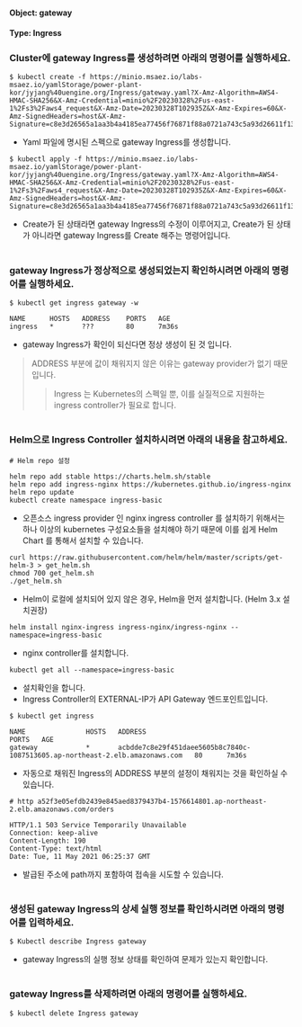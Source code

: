 
#### Object: gateway
#### Type: Ingress

### Cluster에 gateway Ingress를 생성하려면 아래의 명령어를 실행하세요.

```
$ kubectl create -f https://minio.msaez.io/labs-msaez.io/yamlStorage/power-plant-kor/jyjang%40uengine.org/Ingress/gateway.yaml?X-Amz-Algorithm=AWS4-HMAC-SHA256&X-Amz-Credential=minio%2F20230328%2Fus-east-1%2Fs3%2Faws4_request&X-Amz-Date=20230328T102935Z&X-Amz-Expires=60&X-Amz-SignedHeaders=host&X-Amz-Signature=c8e3d26565a1aa3b4a4185ea77456f76871f88a0721a743c5a93d26611f13766
```
- Yaml 파일에 명시된 스펙으로 gateway Ingress를 생성합니다.

```
$ kubectl apply -f https://minio.msaez.io/labs-msaez.io/yamlStorage/power-plant-kor/jyjang%40uengine.org/Ingress/gateway.yaml?X-Amz-Algorithm=AWS4-HMAC-SHA256&X-Amz-Credential=minio%2F20230328%2Fus-east-1%2Fs3%2Faws4_request&X-Amz-Date=20230328T102935Z&X-Amz-Expires=60&X-Amz-SignedHeaders=host&X-Amz-Signature=c8e3d26565a1aa3b4a4185ea77456f76871f88a0721a743c5a93d26611f13766
```
- Create가 된 상태라면 gateway Ingress의 수정이 이루어지고, Create가 된 상태가 아니라면 gateway Ingress를 Create 해주는 명령어입니다.  
#

### gateway Ingress가 정상적으로 생성되었는지 확인하시려면 아래의 명령어를 실행하세요.

```
$ kubectl get ingress gateway -w

NAME      HOSTS   ADDRESS    PORTS   AGE
ingress   *       ???        80      7m36s

```
- gateway Ingress가 확인이 되신다면 정상 생성이 된 것 입니다.
> ADDRESS 부분에 값이 채워지지 않은 이유는 gateway provider가 없기 때문입니다.
>> Ingress 는 Kubernetes의 스펙일 뿐, 이를 실질적으로 지원하는 ingress controller가 필요로 합니다.  
#

### Helm으로 Ingress Controller 설치하시려면 아래의 내용을 참고하세요.
```
# Helm repo 설정

helm repo add stable https://charts.helm.sh/stable
helm repo add ingress-nginx https://kubernetes.github.io/ingress-nginx
helm repo update
kubectl create namespace ingress-basic
```
- 오픈소스 ingress provider 인 nginx ingress controller 를 설치하기 위해서는 하나 이상의 kubernetes 구성요소들을 설치해야 하기 때문에 이를 쉽게 Helm Chart 를 통해서 설치할 수 있습니다.

```
curl https://raw.githubusercontent.com/helm/helm/master/scripts/get-helm-3 > get_helm.sh
chmod 700 get_helm.sh
./get_helm.sh
```
- Helm이 로컬에 설치되어 있지 않은 경우, Helm을 먼저 설치합니다. (Helm 3.x 설치권장)

```
helm install nginx-ingress ingress-nginx/ingress-nginx --namespace=ingress-basic
```
- nginx controller를 설치합니다.

```
kubectl get all --namespace=ingress-basic
```
- 설치확인을 합니다. 
- Ingress Controller의 EXTERNAL-IP가 API Gateway 엔드포인트입니다.

```
$ kubectl get ingress

NAME               HOSTS   ADDRESS                                                                        PORTS   AGE
gateway            *       acbdde7c8e29f451daee5605b8c7840c-1087513605.ap-northeast-2.elb.amazonaws.com   80      7m36s
```
- 자동으로 채워진 Ingress의 ADDRESS 부분의 설정이 채워지는 것을 확인하실 수 있습니다.

```
# http a52f3e05efdb2439e845aed8379437b4-1576614801.ap-northeast-2.elb.amazonaws.com/orders

HTTP/1.1 503 Service Temporarily Unavailable
Connection: keep-alive
Content-Length: 190
Content-Type: text/html
Date: Tue, 11 May 2021 06:25:37 GMT
```
- 발급된 주소에 path까지 포함하여 접속을 시도할 수 있습니다.
#

### 생성된 gateway Ingress의 상세 실행 정보를 확인하시려면 아래의 명령어를 입력하세요.

```
$ Kubectl describe Ingress gateway
```
- gateway Ingress의 실행 정보 상태를 확인하여 문제가 있는지 확인합니다. 
#

### gateway Ingress를 삭제하려면 아래의 명령어를 실행하세요.

```
$ kubectl delete Ingress gateway
```
#
